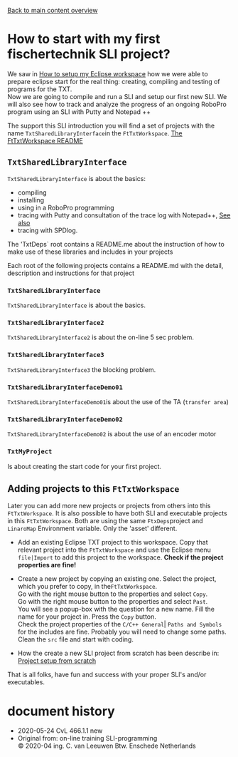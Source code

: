 
[Back to main content overview](./README.md#overview)

# How to start with my first fischertechnik SLI project?

We saw in [How to setup my Eclipse workspace](./HowToStartWithFtTxtWorkspace.md)   how we were able to prepare eclipse start for the real thing: creating, compiling and testing of programs for the TXT.<br/>
Now we are going to compile and run a SLI and setup our first new SLI.
We will also see how to track and analyze the progress of an ongoing RoboPro program using an SLI with Putty and Notepad ++

The support this SLI introduction you will find a set of projects with the name `TxtSharedLibraryInterface`in the `FtTxtWorkspace`. 
[The FtTxtWorkspace README](./FtTxtWorkspace/README.md)

## `TxtSharedLibraryInterface`
`TxtSharedLibraryInterface` is about the basics:
- compiling
- installing
- using in a RoboPro programming
- tracing with Putty and consultation of the trace log with Notepad++, [See also](.//README.md#howtracelog)
- tracing with SPDlog.

The 'TxtDeps` root contains a README.me about the instruction of how to make use of these libraries and includes in your projects

Each root  of the following projects contains a README.md with the detail, description  and instructions for that project
### `TxtSharedLibraryInterface`

`TxtSharedLibraryInterface` is about the basics.

### `TxtSharedLibraryInterface2`

`TxtSharedLibraryInterface2` is about the on-line 5 sec problem.

### `TxtSharedLibraryInterface3`

`TxtSharedLibraryInterface3` the blocking problem.

### `TxtSharedLibraryInterfaceDemo01`

 `TxtSharedLibraryInterfaceDemo01`is about the use of the TA (`transfer area`)
 
 
### `TxtSharedLibraryInterfaceDemo02`

 `TxtSharedLibraryInterfaceDemo02` is about the use of an encoder motor
### `TxtMyProject`

Is about creating the start code for your first project.

## Adding projects to this `FtTxtWorkspace`
Later you can add more new projects or projects from others into this `FtTxtWorkspace`.
It is also possible to have both SLI and executable projects in this `FtTxtWorkspace`. Both are using the same `FtxDeps`project and `LinaroMap` Environment variable. Only the 'asset' different.
- Add an existing Eclipse TXT project to this workspace.
  Copy that relevant project into the `FtTxtWorkspace` and use the Eclipse menu `file|Import` to add this project to the workspace. **Check if the project properties are fine!** 
  
- Create a new project by copying an existing one.
  Select the project, which you prefer to copy, in the`FtTxtWorkspace`.<br/>
  Go with the right mouse button to the properties and select `Copy`.<br/>
  Go with the right mouse button to the properties and select `Past`.<br/>
  You will see a popup-box with the question for a new name. Fill the name for your project in. Press the `Copy` button.<br/>
  Check the project properties of the `C/C++ General`| `Paths and Symbols`  for the includes are fine. Probably you will need to change some paths.<br/>
  Clean the `src` file and start with coding. 
- How the create a new SLI project from scratch has been describe in:   [Project setup from scratch](./ProjectSetUp(so).md) 

That is all folks, have fun and success with your proper SLI's and/or executables.

# document history <a id="history"></a>
- 2020-05-24 CvL 466.1.1 new<br/>
- Original from: on-line training SLI-programming<br/>
  © 2020-04 ing. C. van Leeuwen Btw. Enschede Netherlands
